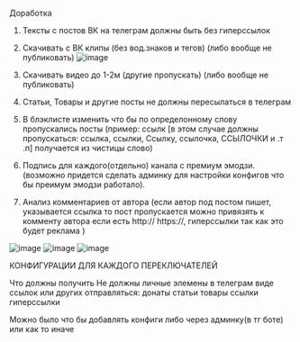 Доработка

1. Тексты с постов ВК на телеграм должны быть без гиперссылок
2. Скачивать с ВК клипы (без вод.знаков и тегов) (либо вообще не публиковать)
![image](https://github.com/tojifushigura/vktgbot/assets/173146836/4c89c5d3-9d8f-45ab-8643-6eabfb95b19a)

3. Скачивать видео до 1-2м (другие пропускать) (либо вообще не публиковать)
4. Статьи, Товары и другие посты не должны пересылаться в телеграм
5. В блэклисте изменить что бы по определонному слову пропускались посты (пример: ссылк [в этом случае должны пропускаться: ссылка, ссылки, Ссылку, ссылочка, ССЫЛОЧКИ и .т .п] получается из чистицы слово)
6. Подпись для каждого(отдельно) канала с премиум эмодзи. (возможно придется сделать админку для настройки конфигов что бы преимум эмодзи работало).
7. Анализ комментариев от автора (если автор под постом пишет, указывается ссылка то пост пропускается можно привязять к комменту автора если есть http:// https://, гиперссылки так как это будет реклама )


![image](https://github.com/tojifushigura/vktgbot/assets/173146836/416d81dc-5c17-4022-a9af-40cff77d9002)
![image](https://github.com/tojifushigura/vktgbot/assets/173146836/68120393-102d-4bc3-91c2-ed980c9dcaa9)
![image](https://github.com/tojifushigura/vktgbot/assets/173146836/acb3705a-6989-4ea7-9312-f9a859761aa5)


КОНФИГУРАЦИИ ДЛЯ КАЖДОГО ПЕРЕКЛЮЧАТЕЛЕЙ

Что должны получить
Не должны личные элемены в телеграм виде ссылок или других отправляться:
донаты
статьи
товары
ссылки
гиперссылки

Можно было что бы добавлять конфиги либо через админку(в тг боте) или как то иначе
